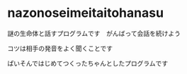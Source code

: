 # nazonoseimeitaitohanasu
謎の生命体と話すプログラムです　がんばって会話を続けよう

コツは相手の発音をよく聞くことです

ぱいそんではじめてつくったちゃんとしたプログラムです
